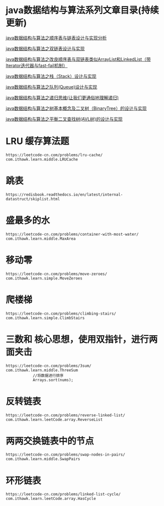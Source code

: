 # java数据结构与算法系列文章目录(持续更新)

[java数据结构与算法之顺序表与链表设计与实现分析](http://blog.csdn.net/javazejian/article/details/52953190)

[java数据结构与算法之双链表设计与实现](http://blog.csdn.net/javazejian/article/details/53047590)

[java数据结构与算法之改良顺序表与双链表类似ArrayList和LinkedList（带Iterator迭代器与fast-fail机制）](http://blog.csdn.net/javazejian/article/details/53073995)

[java数据结构与算法之栈（Stack）设计与实现](http://blog.csdn.net/javazejian/article/details/53362993)

[java数据结构与算法之队列(Queue)设计与实现](http://blog.csdn.net/javazejian/article/details/53375004)

[java数据结构与算法之递归思维(让我们更通俗地理解递归)](http://blog.csdn.net/javazejian/article/details/53452971)

[java数据结构与算法之树基本概念及二叉树（BinaryTree）的设计与实现](http://blog.csdn.net/javazejian/article/details/53727333)

[java数据结构与算法之平衡二叉查找树(AVL树)的设计与实现](http://blog.csdn.net/javazejian/article/details/53892797)

# LRU 缓存算法题
    https://leetcode-cn.com/problems/lru-cache/
    com.ithawk.learn.middle.LRUCache
# 跳表 
    https://redisbook.readthedocs.io/en/latest/internal-datastruct/skiplist.html
# 盛最多的水 
    https://leetcode-cn.com/problems/container-with-most-water/
    com.ithawk.learn.middle.MaxArea  
# 移动零
    https://leetcode-cn.com/problems/move-zeroes/  
    com.ithawk.learn.simple.MoveZeroes
# 爬楼梯
    https://leetcode-cn.com/problems/climbing-stairs/          
    com.ithawk.learn.simple.ClimbStairs
# 三数和 核心思想，使用双指针，进行两面夹击
    https://leetcode-cn.com/problems/3sum/
    com.ithawk.learn.middle.ThreeSum
                //将数据进行排序
                Arrays.sort(nums);
# 反转链表
    https://leetcode-cn.com/problems/reverse-linked-list/  
    com.ithawk.learn.leetCode.array.ReverseList
# 两两交换链表中的节点
    https://leetcode-cn.com/problems/swap-nodes-in-pairs/  
    com.ithawk.learn.middle.SwapPairs
# 环形链表
    https://leetcode-cn.com/problems/linked-list-cycle/   
    com.ithawk.learn.leetCode.array.HasCycle   
                  
